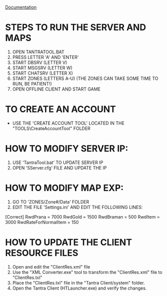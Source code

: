 [Documentation](http://mynetworkforum.weebly.com/gaming-guide/guide-to-maketantraofflineserver)

# STEPS TO RUN THE SERVER AND MAPS
1. OPEN TANTRATOOL.BAT
2. PRESS LETTER 'A' AND 'ENTER'
3. START DBSRV (LETTER V)
4. START MSGSRV (LETTER W)
5. START CHATSRV (LETTER X)
6. START ZONES (LETTERS A-U) (THE ZONES CAN TAKE SOME TIME TO RUN, BE PATIENT!)
7. OPEN OFFLINE CLIENT AND START GAME


# TO CREATE AN ACCOUNT
- USE THE 'CREATE ACCOUNT TOOL' LOCATED IN THE "TOOLS\CreateAccountTool" FOLDER


# HOW TO MODIFY SERVER IP:
1. USE 'TantraTool.bat' TO UPDATE SERVER IP
2. OPEN 'SServer.cfg' FILE AND UPDATE THE IP


# HOW TO MODIFY MAP EXP:
1. GO TO 'ZONES/Zone#/Data' FOLDER
2. EDIT THE FILE 'Settings.ini' AND EDIT THE FOLLOWING LINES:

[Correct]
RwdPrana 	= 7000
RwdGold		= 1500
RwdBraman	= 500
RwdItem	 	= 3000
RwdRateForNormalItem = 150

# HOW TO UPDATE THE CLIENT RESOURCE FILES
1. Open and edit the "ClientRes.xml" file
2. Use the "XML Converter.exe" tool to transform the "ClientRes.xml" file to "ClientRes.txl"
3. Place the "ClientRes.txl" file in the "Tantra Client/system" folder.
4. Open the Tantra Client (HTLauncher.exe) and verify the changes.

<!--
AL AGREGAR EL ARCHIVO 'TOOLS/itemserver.txt' en una carpeta de una zona ('ZONES/Zone#/Data') HABILITARA EL ITEM MALL (SE REQUIERE CONFIGURACION DE UNA BASE DE DATOS SQL SERVER 2002)
-->